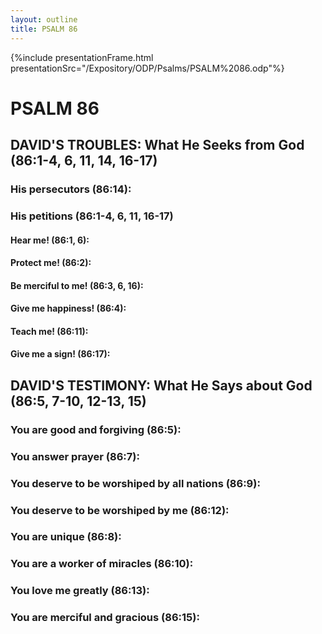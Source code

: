 ```yaml
---
layout: outline
title: PSALM 86
---
```

{%include presentationFrame.html presentationSrc="/Expository/ODP/Psalms/PSALM%2086.odp"%}

# PSALM 86 
## DAVID\'S TROUBLES: What He Seeks from God (86:1-4, 6, 11, 14, 16-17) 
###  His persecutors (86:14): 
###  His petitions (86:1-4, 6, 11, 16-17) 
####  Hear me! (86:1, 6): 
####  Protect me! (86:2): 
####  Be merciful to me! (86:3, 6, 16): 
####  Give me happiness! (86:4): 
####  Teach me! (86:11): 
####  Give me a sign! (86:17): 
## DAVID\'S TESTIMONY: What He Says about God (86:5, 7-10, 12-13, 15) 
###  You are good and forgiving (86:5): 
###  You answer prayer (86:7): 
###  You deserve to be worshiped by all nations (86:9): 
###  You deserve to be worshiped by me (86:12): 
###  You are unique (86:8): 
###  You are a worker of miracles (86:10): 
###  You love me greatly (86:13): 
###  You are merciful and gracious (86:15): 
